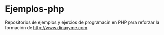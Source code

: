 # Ejemplos-php
Repositorios de ejemplos y ejercios de programacin en PHP para reforzar la formación de http://www.dinapyme.com.
